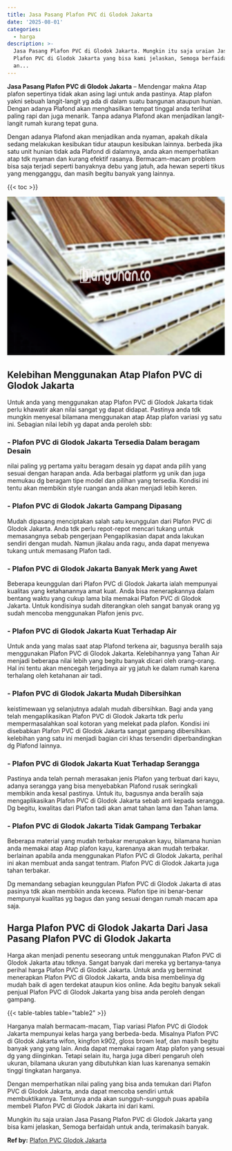 ```yaml
---
title: Jasa Pasang Plafon PVC di Glodok Jakarta
date: '2025-08-01'
categories:
  - harga
description: >-
  Jasa Pasang Plafon PVC di Glodok Jakarta. Mungkin itu saja uraian Jasa Pasang
  Plafon PVC di Glodok Jakarta yang bisa kami jelaskan, Semoga berfaidah untuk
  an...
---
```


**Jasa Pasang Plafon PVC di Glodok Jakarta** – Mendengar makna Atap plafon sepertinya tidak akan asing lagi untuk anda pastinya. Atap plafon yakni sebuah langit-langit yg ada di dalam suatu bangunan ataupun hunian. Dengan adanya Plafond akan menghasilkan tempat tinggal anda terlihat paling rapi dan juga menarik. Tanpa adanya Plafond akan menjadikan langit-langit rumah kurang tepat guna.

Dengan adanya Plafond akan menjadikan anda nyaman, apakah dikala sedang melakukan kesibukan tidur ataupun kesibukan lainnya. berbeda jika satu unit hunian tidak ada Plafond di dalamnya, anda akan memperhatikan atap tdk nyaman dan kurang efektif rasanya. Bermacam-macam problem bisa saja terjadi seperti banyaknya debu yang jatuh, ada hewan seperti tikus yang mengganggu, dan masih begitu banyak yang lainnya.

{{< toc >}}

![Jasa Pasang Plafon PVC di Glodok Jakarta](/images/flafond-pvc-murah12.png)

## Kelebihan Menggunakan Atap Plafon PVC di Glodok Jakarta

Untuk anda yang menggunakan atap Plafon PVC di Glodok Jakarta tidak perlu khawatir akan nilai sangat yg dapat didapat. Pastinya anda tdk mungkin menyesal bilamana menggunakan atap Atap plafon variasi yg satu ini. Sebagian nilai lebih yg dapat anda peroleh sbb:

### \- Plafon PVC di Glodok Jakarta Tersedia Dalam beragam Desain

nilai paling yg pertama yaitu beragam desain yg dapat anda pilih yang sesuai dengan harapan anda. Ada berbagai platform yg unik dan juga memukau dg beragam tipe model dan pilihan yang tersedia. Kondisi ini tentu akan membikin style ruangan anda akan menjadi lebih keren.

### \- Plafon PVC di Glodok Jakarta Gampang Dipasang

Mudah dipasang menciptakan salah satu keunggulan dari Plafon PVC di Glodok Jakarta. Anda tdk perlu repot-repot mencari tukang untuk memasangnya sebab pengerjaan Pengaplikasian dapat anda lakukan sendiri dengan mudah. Namun jikalau anda ragu, anda dapat menyewa tukang untuk memasang Plafon tadi.

### \- Plafon PVC di Glodok Jakarta Banyak Merk yang Awet

Beberapa keunggulan dari Plafon PVC di Glodok Jakarta ialah mempunyai kualitas yang ketahanannya amat kuat. Anda bisa menerapkannya dalam bentang waktu yang cukup lama bila memakai Plafon PVC di Glodok Jakarta. Untuk kondisinya sudah diterangkan oleh sangat banyak orang yg sudah mencoba menggunakan Plafon jenis pvc.

### \- Plafon PVC di Glodok Jakarta Kuat Terhadap Air

Untuk anda yang malas saat atap Plafond terkena air, bagusnya beralih saja menggunakan Plafon PVC di Glodok Jakarta. Kelebihannya yang Tahan Air menjadi beberapa nilai lebih yang begitu banyak dicari oleh orang-orang. Hal ini tentu akan mencegah terjadinya air yg jatuh ke dalam rumah karena terhalang oleh ketahanan air tadi.

### \- Plafon PVC di Glodok Jakarta Mudah Dibersihkan

keistimewaan yg selanjutnya adalah mudah dibersihkan. Bagi anda yang telah mengaplikasikan Plafon PVC di Glodok Jakarta tdk perlu mempermasalahkan soal kotoran yang melekat pada plafon. Kondisi ini disebabkan Plafon PVC di Glodok Jakarta sangat gampang dibersihkan. kelebihan yang satu ini menjadi bagian ciri khas tersendiri diperbandingkan dg Plafond lainnya.

### \- Plafon PVC di Glodok Jakarta Kuat Terhadap Serangga

Pastinya anda telah pernah merasakan jenis Plafon yang terbuat dari kayu, adanya serangga yang bisa menyebabkan Plafond rusak seringkali membikin anda kesal pastinya. Untuk itu, bagusnya anda beralih saja mengaplikasikan Plafon PVC di Glodok Jakarta sebab anti kepada serangga. Dg begitu, kwalitas dari Plafon tadi akan amat tahan lama dan Tahan lama.

### \- Plafon PVC di Glodok Jakarta Tidak Gampang Terbakar

Beberapa material yang mudah terbakar merupakan kayu, bilamana hunian anda memakai atap Atap plafon kayu, karenanya akan mudah terbakar. berlainan apabila anda menggunakan Plafon PVC di Glodok Jakarta, perihal ini akan membuat anda sangat tentram. Plafon PVC di Glodok Jakarta juga tahan terbakar.

Dg memandang sebagian keunggulan Plafon PVC di Glodok Jakarta di atas pasinya tdk akan membikin anda kecewa. Plafon tipe ini benar-benar mempunyai kualitas yg bagus dan yang sesuai dengan rumah macam apa saja.

## Harga Plafon PVC di Glodok Jakarta Dari Jasa Pasang Plafon PVC di Glodok Jakarta

Harga akan menjadi penentu seseorang untuk menggunakan Plafon PVC di Glodok Jakarta atau tdknya. Sangat banyak dari mereka yg bertanya-tanya perihal harga Plafon PVC di Glodok Jakarta. Untuk anda yg berminat menerapkan Plafon PVC di Glodok Jakarta, anda bisa membelinya dg mudah baik di agen terdekat ataupun kios online. Ada begitu banyak sekali penjual Plafon PVC di Glodok Jakarta yang bisa anda peroleh dengan gampang.

{{< table-tables table="table2" >}}

Harganya malah bermacam-macam, Tiap variasi Plafon PVC di Glodok Jakarta mempunyai kelas harga yang berbeda-beda. Misalnya Plafon PVC di Glodok Jakarta wifon, kingfon k902, gloss brown leaf, dan masih begitu banyak yang yang lain. Anda dapat memakai ragam Atap plafon yang sesuai dg yang diinginkan. Tetapi selain itu, harga juga diberi pengaruh oleh ukuran, bilamana ukuran yang dibutuhkan kian luas karenanya semakin tinggi tingkatan harganya.

Dengan memperhatikan nilai paling yang bisa anda temukan dari Plafon PVC di Glodok Jakarta, anda dapat mencoba sendiri untuk membuktikannya. Tentunya anda akan sungguh-sungguh puas apabila membeli Plafon PVC di Glodok Jakarta ini dari kami.

Mungkin itu saja uraian Jasa Pasang Plafon PVC di Glodok Jakarta yang bisa kami jelaskan, Semoga berfaidah untuk anda, terimakasih banyak.

**Ref by:** [Plafon PVC Glodok Jakarta](https://id.wikipedia.org/wiki/Plafon)
